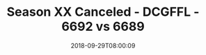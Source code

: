 ---
title: Season XX Canceled - DCGFFL - 6692 vs 6689
teams_score:
- team: 6692
  score:
- team: 6689
  score: 22
mvp: A. Reust (Gold); R. Fillyaw (Charcoal)
game-ball: D. Wilson (Gold); B. Mauck (Charcoal)
season: 17
week: 2
date: '2018-09-29T08:00:09'
pageid: season-17-week-2-september-28-30-2018-6692-vs-6689
---